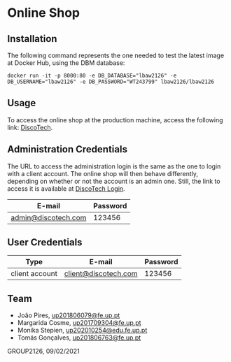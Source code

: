 # Online Shop

## Installation

The following command represents the one needed to test the latest image at Docker Hub, using the DBM database:

```
docker run -it -p 8000:80 -e DB_DATABASE="lbaw2126" -e DB_USERNAME="lbaw2126" -e DB_PASSWORD="WT243799" lbaw2126/lbaw2126
```

## Usage

To access the online shop at the production machine, access the following link: [DiscoTech](http://lbaw2126.lbaw-prod.fe.up.pt).

## Administration Credentials

The URL to access the administration login is the same as the one to login with a client account. The online shop will then behave differently, depending on whether or not the account is an admin one. Still, the link to access it is available at [DiscoTech Login](http://lbaw2126.lbaw-prod.fe.up.pt/login).

| E-mail | Password |
| -------- | -------- |
| admin@discotech.com | 123456 |

## User Credentials

| Type          | E-mail  | Password |
| ------------- | --------- | -------- |
| client account | client@discotech.com | 123456 |

## Team

- João Pires, up201806079@fe.up.pt
- Margarida Cosme, up201709304@fe.up.pt
- Monika Stepien, up202010254@edu.fe.up.pt
- Tomás Gonçalves, up201806763@fe.up.pt

GROUP2126, 09/02/2021


